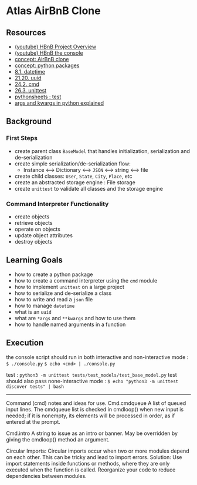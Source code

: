 # Atlas AirBnB Clone

## Resources
- [(youtube) HBnB Project Overview](https://www.youtube.com/watch?v=E12Xc3H2xqo)
- [(youtube) HBnB the console](https://www.youtube.com/watch?v=p00ES-5K4C8)
- [concept: AirBnB clone](https://intranet.atlasschool.com/concepts/74)
- [concept: python packages](https://intranet.atlasschool.com/concepts/66)
- [8.1. datetime](https://docs.python.org/3.4/library/datetime.html)
- [21.20. uuid](https://docs.python.org/3.4/library/uuid.html)
- [24.2. cmd](https://docs.python.org/3.4/library/cmd.html)
- [26.3. unittest](https://docs.python.org/3.4/library/unittest.html#module-unittest)
- [pythonsheets : test](https://www.pythonsheets.com/notes/python-tests.html)
- [args and kwargs in python explained](https://yasoob.me/2013/08/04/args-and-kwargs-in-python-explained/)

## Background

### First Steps
- create parent class `BaseModel` that handles initialization, serialization and de-serialization
- create simple serialization/de-serialization flow:
	- Instance <--> Dictionary <--> `JSON` <--> string <--> file
- create child classes: `User`, `State`, `City`, `Place`, etc
- create an abstracted storage engine : File storage
- create `unittest` to validate all classes and the storage engine

### Command Interpreter Functionality
- create objects
- retrieve objects
- operate on objects
- update object attributes
- destroy objects

## Learning Goals

- how to create a python package
- how to create a command interpreter using the `cmd` module
- how to implement `unittest` on a large project
- how to serialize and de-serialize a class
- how to write and read a `json` file
- how to manage `datetime`
- what is an `uuid`
- what are `*args` and `**kwargs` and how to use them
- how to handle named arguments in a function

## Execution

the console script should run in both interactive and non-interactive mode :
`$ ./console.py`
`$ echo <cmd> | ./console.py`

test : `python3 -m unittest tests/test_models/test_base_model.py`
test should also pass none-interactive mode :
`$ echo "python3 -m unittest discover tests" | bash`

----

Command (cmd) notes and ideas for use.
Cmd.cmdqueue
A list of queued input lines. The cmdqueue list is checked in cmdloop() when new input is needed; if it is nonempty, its elements will be processed in order, as if entered at the prompt.

Cmd.intro
A string to issue as an intro or banner. May be overridden by giving the cmdloop() method an argument.

Circular Imports:
Circular imports occur when two or more modules depend on each other. This can be tricky and lead to import errors.
Solution:
Use import statements inside functions or methods, where they are only executed when the function is called.
Reorganize your code to reduce dependencies between modules.
